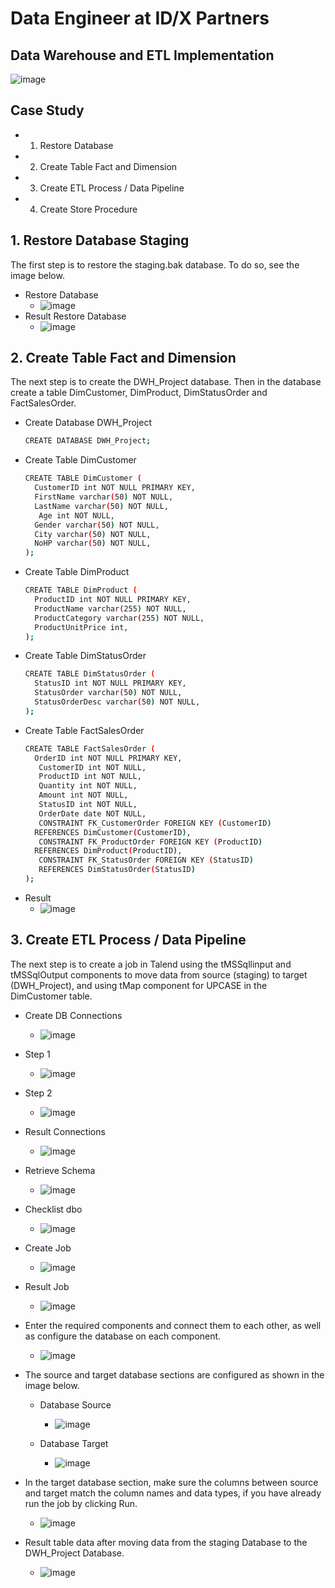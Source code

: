 # Data Engineer at ID/X Partners
## Data Warehouse and ETL Implementation
![image](https://github.com/musafak-93/Data-Warehouse-and-ETL/assets/62982123/b1a4f73d-ae02-418e-a5b8-c81756fc139c)

## Case Study
- 1. Restore Database
- 2. Create Table Fact and Dimension
- 3. Create ETL Process / Data Pipeline
- 4. Create Store Procedure

## 1. Restore Database Staging
The first step is to restore the staging.bak database. To do so, see the image below.
- Restore Database
  - ![image](https://github.com/musafak-93/Data-Warehouse-and-ETL/assets/62982123/6d336d29-58db-48fe-918f-bf6e7603f6b3)
- Result Restore Database
  - ![image](https://github.com/musafak-93/Data-Warehouse-and-ETL/assets/62982123/ec3f4c7e-c285-42c6-9691-90455a90adea)

## 2. Create Table Fact and Dimension
The next step is to create the DWH_Project database. Then in the database create a table DimCustomer, DimProduct, DimStatusOrder and FactSalesOrder.
- Create Database DWH_Project
  ```bash
  CREATE DATABASE DWH_Project;
  ```
- Create Table DimCustomer
  ```bash
  CREATE TABLE DimCustomer (
    CustomerID int NOT NULL PRIMARY KEY,
    FirstName varchar(50) NOT NULL,
    LastName varchar(50) NOT NULL,
	 Age int NOT NULL,
    Gender varchar(50) NOT NULL,
    City varchar(50) NOT NULL,
	NoHP varchar(50) NOT NULL,
  );
  ```
- Create Table DimProduct
  ```bash
  CREATE TABLE DimProduct (
    ProductID int NOT NULL PRIMARY KEY,
    ProductName varchar(255) NOT NULL,
    ProductCategory varchar(255) NOT NULL,
	ProductUnitPrice int,
  );
  ```
- Create Table DimStatusOrder
  ``` bash
  CREATE TABLE DimStatusOrder (
    StatusID int NOT NULL PRIMARY KEY,
    StatusOrder varchar(50) NOT NULL,
	StatusOrderDesc varchar(50) NOT NULL,
  );
  ```
- Create Table FactSalesOrder
  ``` bash
  CREATE TABLE FactSalesOrder (
    OrderID int NOT NULL PRIMARY KEY,
	 CustomerID int NOT NULL,
	 ProductID int NOT NULL,
	 Quantity int NOT NULL,
	 Amount int NOT NULL,
	 StatusID int NOT NULL,
	 OrderDate date NOT NULL,
	 CONSTRAINT FK_CustomerOrder FOREIGN KEY (CustomerID)
    REFERENCES DimCustomer(CustomerID),
	 CONSTRAINT FK_ProductOrder FOREIGN KEY (ProductID)
    REFERENCES DimProduct(ProductID),
	 CONSTRAINT FK_StatusOrder FOREIGN KEY (StatusID)
     REFERENCES DimStatusOrder(StatusID)
  );
  ```
- Result
  - ![image](https://github.com/musafak-93/Data-Warehouse-and-ETL/assets/62982123/2cb51914-4d04-4c4e-a385-5989f54b14e5)

## 3. Create ETL Process / Data Pipeline
The next step is to create a job in Talend using the tMSSqllinput and tMSSqlOutput components to move data from source (staging) to target (DWH_Project), and using tMap component for UPCASE in the DimCustomer table.
- Create DB Connections
  - ![image](https://github.com/musafak-93/Data-Warehouse-and-ETL/assets/62982123/252f1128-d928-4186-98e3-2bee8a88ca2b)

- Step 1
  - ![image](https://github.com/musafak-93/Data-Warehouse-and-ETL/assets/62982123/2db902f4-bcf9-44c4-b466-ec1e7216282e)

- Step 2
  - ![image](https://github.com/musafak-93/Data-Warehouse-and-ETL/assets/62982123/5aa81882-cbc4-4284-93a6-96d56261ade1)

- Result Connections
  - ![image](https://github.com/musafak-93/Data-Warehouse-and-ETL/assets/62982123/16965c71-9f9c-4b77-968a-2866f5eb7aa9)

- Retrieve Schema
  - ![image](https://github.com/musafak-93/Data-Warehouse-and-ETL/assets/62982123/82983331-fb09-4e5d-92cb-c411ce75acce)

- Checklist dbo
  - ![image](https://github.com/musafak-93/Data-Warehouse-and-ETL/assets/62982123/5b651536-5d76-4f26-ab27-2bf657f2dfc1)

- Create Job
  - ![image](https://github.com/musafak-93/Data-Warehouse-and-ETL/assets/62982123/8a1c2699-8cbd-45ce-a6c6-110b8be1a90f)

- Result Job
  - ![image](https://github.com/musafak-93/Data-Warehouse-and-ETL/assets/62982123/cf225179-01a9-484c-94e0-a01e83bf9d15)

- Enter the required components and connect them to each other, as well as configure the database on each component.
  - ![image](https://github.com/musafak-93/Data-Warehouse-and-ETL/assets/62982123/db605e03-0ec8-4461-9fc1-3f542be8dfab)

- The source and target database sections are configured as shown in the image below.
  - Database Source
    - ![image](https://github.com/musafak-93/Data-Warehouse-and-ETL/assets/62982123/ecda0829-a514-41fa-9779-415a7fa18818)

  - Database Target
    - ![image](https://github.com/musafak-93/Data-Warehouse-and-ETL/assets/62982123/db9e558b-d194-453b-8e71-ecaf6fe1581d)

- In the target database section, make sure the columns between source and target match the column names and data types, if you have already run the job by clicking Run.
  - ![image](https://github.com/musafak-93/Data-Warehouse-and-ETL/assets/62982123/861a6f6d-9087-4f61-a30f-1424dfb2a82c)

- Result table data after moving data from the staging Database to the DWH_Project Database.
  - ![image](https://github.com/musafak-93/Data-Warehouse-and-ETL/assets/62982123/fac1a6f9-7ac9-4055-bbea-e7c903bfde65)











